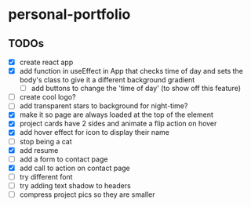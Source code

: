 # personal-portfolio

## TODOs
- [x] create react app
- [x] add function in useEffect in App that checks time of day and sets the body's class to give it a different background gradient
    - [ ] add buttons to change the 'time of day' (to show off this feature)
- [ ] create cool logo?
- [ ] add transparent stars to background for night-time?
- [x] make it so page are always loaded at the top of the element
- [x] project cards have 2 sides and animate a flip action on hover
- [x] add hover effect for icon to display their name
- [ ] stop being a cat
- [x] add resume
- [ ] add a form to contact page
- [x] add call to action on contact page
- [ ] try different font
- [ ] try adding text shadow to headers
- [ ] compress project pics so they are smaller